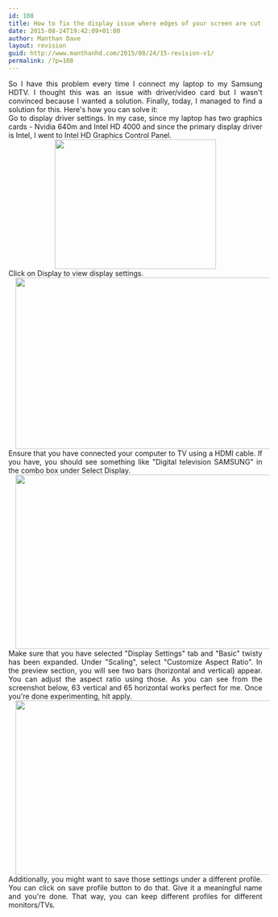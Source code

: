 ```yaml
---
id: 108
title: How to fix the display issue where edges of your screen are cut off every time you connect your PC to a HDTV
date: 2015-08-24T19:42:09+01:00
author: Manthan Dave
layout: revision
guid: http://www.manthanhd.com/2015/08/24/15-revision-v1/
permalink: /?p=108
---
```

<div style="text-align: justify;">So I have this problem every time I connect my laptop to my Samsung HDTV. I thought this was an issue with driver/video card but I wasn't convinced because I wanted a solution. Finally, today, I managed to find a solution for this. Here's how you can solve it:</div>
<div style="text-align: justify;"></div>
<!--more-->
<div style="text-align: justify;">Go to display driver settings. In my case, since my laptop has two graphics cards - Nvidia 640m and Intel HD 4000 and since the primary display driver is Intel, I went to Intel HD Graphics Control Panel.</div>
<div style="clear: both; text-align: center;"><a style="margin-left: 1em; margin-right: 1em;" href="http://www.manthanhd.com/wp-content/uploads/2013/09/scr012.png"><img src="http://www.manthanhd.com/wp-content/uploads/2013/09/scr012-300x241.png" alt="" width="320" height="257" border="0" /></a></div>
<div style="clear: both; text-align: left;"></div>
<div style="clear: both; text-align: justify;">Click on Display to view display settings.</div>
<div style="clear: both; text-align: center;"><a style="margin-left: 1em; margin-right: 1em;" href="http://www.manthanhd.com/wp-content/uploads/2013/09/scr022.png"><img src="http://www.manthanhd.com/wp-content/uploads/2013/09/scr022-300x160.png" alt="" width="640" height="340" border="0" /></a></div>
<div style="clear: both; text-align: center;"></div>
<div style="clear: both; text-align: justify;">Ensure that you have connected your computer to TV using a HDMI cable. If you have, you should see something like "Digital television SAMSUNG" in the combo box under Select Display.</div>
<div style="clear: both; text-align: center;"><a style="margin-left: 1em; margin-right: 1em;" href="http://www.manthanhd.com/wp-content/uploads/2013/09/scr031.png"><img src="http://www.manthanhd.com/wp-content/uploads/2013/09/scr031-300x163.png" alt="" width="640" height="346" border="0" /></a></div>
<div style="clear: both; text-align: center;"></div>
<div style="clear: both; text-align: justify;">Make sure that you have selected "Display Settings" tab and "Basic" twisty has been expanded. Under "Scaling", select "Customize Aspect Ratio". In the preview section, you will see two bars (horizontal and vertical) appear. You can adjust the aspect ratio using those. As you can see from the screenshot below, 63 vertical and 65 horizontal works perfect for me. Once you're done experimenting, hit apply.</div>
<div style="clear: both; text-align: center;"><a style="margin-left: 1em; margin-right: 1em;" href="http://www.manthanhd.com/wp-content/uploads/2013/09/scr041.png"><img src="http://www.manthanhd.com/wp-content/uploads/2013/09/scr041-300x163.png" alt="" width="640" height="346" border="0" /></a></div>
<div style="clear: both; text-align: left;"></div>
<div style="clear: both; text-align: justify;">Additionally, you might want to save those settings under a different profile. You can click on save profile button to do that. Give it a meaningful name and you're done. That way, you can keep different profiles for different monitors/TVs.</div>